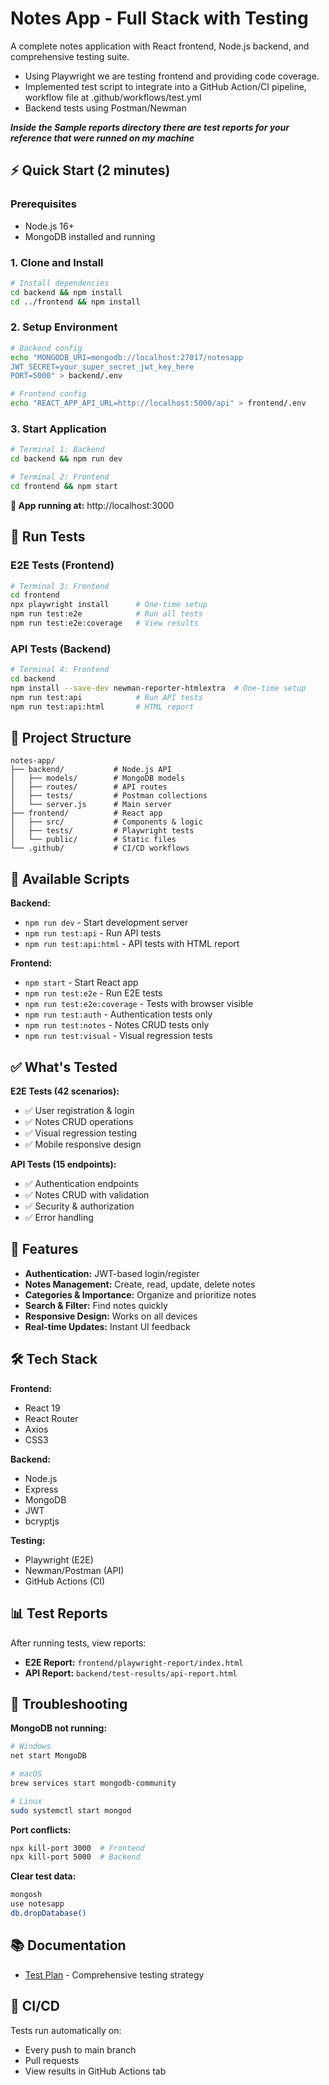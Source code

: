 # Notes App - Full Stack with Testing

A complete notes application with React frontend, Node.js backend, and comprehensive testing suite. 

* Using Playwright we are testing frontend and providing code coverage.
* Implemented test script to integrate into a GitHub Action/CI pipeline, workflow file at .github/workflows/test.yml
* Backend tests using Postman/Newman

***Inside the Sample reports directory there are test reports for your reference that were runned on my machine***

## ⚡ Quick Start (2 minutes)

### Prerequisites
- Node.js 16+ 
- MongoDB installed and running

### 1. Clone and Install
```bash
# Install dependencies
cd backend && npm install
cd ../frontend && npm install
```

### 2. Setup Environment
```bash
# Backend config
echo "MONGODB_URI=mongodb://localhost:27017/notesapp
JWT_SECRET=your_super_secret_jwt_key_here
PORT=5000" > backend/.env

# Frontend config  
echo "REACT_APP_API_URL=http://localhost:5000/api" > frontend/.env
```

### 3. Start Application
```bash
# Terminal 1: Backend
cd backend && npm run dev

# Terminal 2: Frontend
cd frontend && npm start
```

**🎉 App running at:** http://localhost:3000

## 🧪 Run Tests

### E2E Tests (Frontend)
```bash
# Terminal 3: Frontend
cd frontend
npx playwright install      # One-time setup
npm run test:e2e            # Run all tests
npm run test:e2e:coverage   # View results  
```

### API Tests (Backend)
```bash
# Terminal 4: Frontend
cd backend
npm install --save-dev newman-reporter-htmlextra  # One-time setup
npm run test:api            # Run API tests
npm run test:api:html       # HTML report
```

## 📁 Project Structure
```
notes-app/
├── backend/           # Node.js API
│   ├── models/        # MongoDB models
│   ├── routes/        # API routes
│   ├── tests/         # Postman collections
│   └── server.js      # Main server
├── frontend/          # React app
│   ├── src/           # Components & logic
│   ├── tests/         # Playwright tests
│   └── public/        # Static files
└── .github/           # CI/CD workflows
```

## 🔧 Available Scripts

**Backend:**
- `npm run dev` - Start development server
- `npm run test:api` - Run API tests
- `npm run test:api:html` - API tests with HTML report

**Frontend:**
- `npm start` - Start React app
- `npm run test:e2e` - Run E2E tests
- `npm run test:e2e:coverage` - Tests with browser visible
- `npm run test:auth` - Authentication tests only
- `npm run test:notes` - Notes CRUD tests only
- `npm run test:visual` - Visual regression tests

## ✅ What's Tested

**E2E Tests (42 scenarios):**
- ✅ User registration & login
- ✅ Notes CRUD operations
- ✅ Visual regression testing
- ✅ Mobile responsive design

**API Tests (15 endpoints):**
- ✅ Authentication endpoints
- ✅ Notes CRUD with validation
- ✅ Security & authorization
- ✅ Error handling

## 🚀 Features

- **Authentication:** JWT-based login/register
- **Notes Management:** Create, read, update, delete notes
- **Categories & Importance:** Organize and prioritize notes
- **Search & Filter:** Find notes quickly
- **Responsive Design:** Works on all devices
- **Real-time Updates:** Instant UI feedback

## 🛠️ Tech Stack

**Frontend:**
- React 19
- React Router
- Axios
- CSS3

**Backend:**
- Node.js
- Express
- MongoDB
- JWT
- bcryptjs

**Testing:**
- Playwright (E2E)
- Newman/Postman (API)
- GitHub Actions (CI)

## 📊 Test Reports

After running tests, view reports:
- **E2E Report:** `frontend/playwright-report/index.html`
- **API Report:** `backend/test-results/api-report.html`

## 🐛 Troubleshooting

**MongoDB not running:**
```bash
# Windows
net start MongoDB

# macOS
brew services start mongodb-community

# Linux
sudo systemctl start mongod
```

**Port conflicts:**
```bash
npx kill-port 3000  # Frontend
npx kill-port 5000  # Backend
```

**Clear test data:**
```bash
mongosh
use notesapp
db.dropDatabase()
```

## 📚 Documentation

- [Test Plan](TEST_PLAN.md) - Comprehensive testing strategy

## 🔄 CI/CD

Tests run automatically on:
- Every push to main branch
- Pull requests
- View results in GitHub Actions tab

